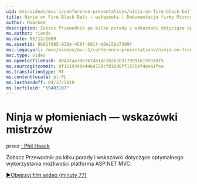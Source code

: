 ```yaml
---
uid: mvc/videos/mvc-1/conference-presentations/ninja-on-fire-black-belt-tips
title: Ninja on Fire Black Belt — wskazówki | Dokumentacja firmy Microsoft
author: Haacked
description: Zobacz Przewodnik po kilku porady i wskazówki dotyczące optymalnego wykorzystania możliwości platforma ASP.NET MVC.
ms.author: riande
ms.date: 05/12/2009
ms.assetid: 8b92f005-930e-458f-b91f-b0e15bb7399f
msc.legacyurl: /mvc/videos/mvc-1/conference-presentations/ninja-on-fire-black-belt-tips
msc.type: video
ms.openlocfilehash: d04a2ae3de2674b14c1b2b263179991619fb10f5
ms.sourcegitcommit: 0f1119340e4464720cfd16d0ff15764746ea1fea
ms.translationtype: MT
ms.contentlocale: pl-PL
ms.lasthandoff: 04/17/2019
ms.locfileid: "59403197"
---
```

# <a name="ninja-on-fire-black-belt-tips"></a>Ninja w płomieniach — wskazówki mistrzów

przez [: Phil Haack](https://github.com/Haacked)

Zobacz Przewodnik po kilku porady i wskazówki dotyczące optymalnego wykorzystania możliwości platforma ASP.NET MVC.

[&#9654;Obejrzyj film wideo (minuty 77)](https://channel9.msdn.com/Blogs/ASP-NET-Site-Videos/ninja-on-fire-black-belt-tips)
